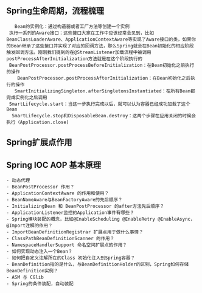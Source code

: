 ## Spring生命周期，流程梳理
	   Bean的实例化：通过构造器或者工厂方法等创建一个实例
     执行一系列的Aware接口：这些接口大家在工作中应该经常会见到，比如BeanClassLoaderAware、ApplicationContextAware等实现了Aware接口的类，如果你的Bean继承了这些接口并实现了对应的回调方法，那么Spring就会在Bean初始化的相应阶段触发回调方法。刚刚我们提到的在@StreamListener加载流程中被调用postProcessAfterInitialization方法就是在这个阶段执行的
     BeanPostProcessor.postProcessBeforeInitialization：在Bean初始化之前执行的操作
        BeanPostProcessor.postProcessAfterInitialization：在Bean初始化之后执行的操作
       SmartInitializingSingleton.afterSingletonsInstantiated：在所有Bean都完成实例化之后调用
     SmartLifecycle.start：当这一步执行完成以后，就可以认为容器已经成功加载了这个Bean
      SmartLifecycle.stop和DisposableBean.destroy：这两个步骤在应用关闭的时候会执行（Application.close)
## Spring扩展点作用
## Spring IOC AOP 基本原理
	- 动态代理
	- BeanPostProcessor 作用？
	- ApplicationContextAware 的作用和使用？
	- BeanNameAware与BeanFactoryAware的先后顺序？
	- InitializingBean 和 BeanPostProcessor 的after方法先后顺序？
	- ApplicationListener监控的Application事件有哪些？
	- Spring模块装配的概念，比如@EnableScheduling @EnableRetry @EnableAsync，@Import注解的作用？
	- ImportBeanDefinitionRegistrar 扩展点用于做什么事情？
	- ClassPathBeanDefinitionScanner 的作用？
	- NamespaceHandlerSupport 命名空间扩展点的作用？
	- 如何实现动态注入一个Bean？
	- 如何把自定义注解所在的Class 初始化注入到Spring容器？
	- BeanDefinition指的是什么，与BeanDefinitionHolder的区别，Spring如何存储BeanDefinition实例？
	- ASM 与 CGlib 
	- Spring的条件装配，自动装配
